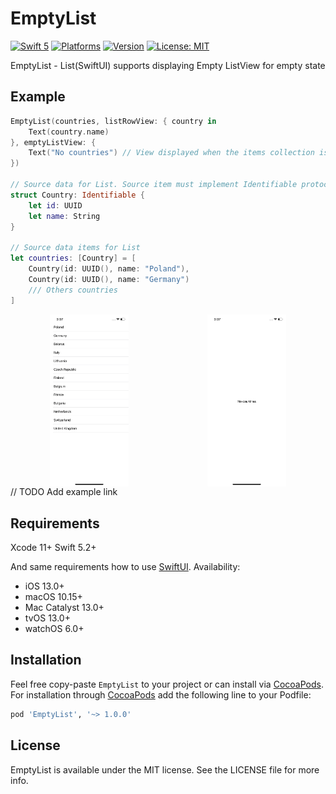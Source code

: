 # EmptyList

[![Swift 5](https://img.shields.io/badge/swift-5-orange)](https://swift.org/)
[![Platforms](https://img.shields.io/cocoapods/p/EmptyList)](https://cocoapods.org/pods/EmptyList)
[![Version](https://img.shields.io/cocoapods/v/EmptyList.svg?style=flat)](https://cocoapods.org/pods/EmptyList)
[![License: MIT](https://img.shields.io/badge/License-MIT-yellow.svg)](https://opensource.org/licenses/MIT)

EmptyList - List(SwiftUI) supports displaying Empty ListView for empty state

## Example

```swift
EmptyList(countries, listRowView: { country in
    Text(country.name)
}, emptyListView: {
    Text("No countries") // View displayed when the items collection isEmpty
})

// Source data for List. Source item must implement Identifiable protocol
struct Country: Identifiable {
    let id: UUID
    let name: String
}

// Source data items for List 
let countries: [Country] = [
    Country(id: UUID(), name: "Poland"),
    Country(id: UUID(), name: "Germany")
    /// Others countries 
]
```
<div style="display: flex;">
    <div align="center"><img src="Assets/Countries.png" width="50%" height="100%"></div>
    <div align="center"><img src="Assets/NoCountries.png" width="50%" height="100%"></div>
</div>
// TODO Add example link

## Requirements

Xcode 11+
Swift 5.2+

And same requirements how to use [SwiftUI](https://developer.apple.com/documentation/swiftui). Availability:
- iOS 13.0+
- macOS 10.15+
- Mac Catalyst 13.0+
- tvOS 13.0+
- watchOS 6.0+

## Installation

Feel free copy-paste ```EmptyList``` to your project or can install via [CocoaPods](https://cocoapods.org).
For installation through [CocoaPods](https://cocoapods.org) add the following line to your Podfile:

```ruby
pod 'EmptyList', '~> 1.0.0'
```

## License

EmptyList is available under the MIT license. See the LICENSE file for more info.
